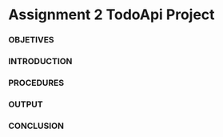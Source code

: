 # Assignment 2 TodoApi Project
### OBJETIVES

### INTRODUCTION
### PROCEDURES
### OUTPUT
### CONCLUSION
